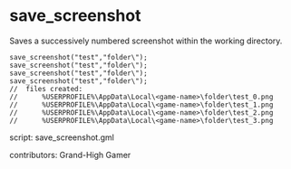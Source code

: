 save_screenshot
===============

Saves a successively numbered screenshot within the working directory.

    save_screenshot("test","folder\");
    save_screenshot("test","folder\");
    save_screenshot("test","folder\");
    save_screenshot("test","folder\");
    //  files created:
    //      %USERPROFILE%\AppData\Local\<game-name>\folder\test_0.png
    //      %USERPROFILE%\AppData\Local\<game-name>\folder\test_1.png
    //      %USERPROFILE%\AppData\Local\<game-name>\folder\test_2.png
    //      %USERPROFILE%\AppData\Local\<game-name>\folder\test_3.png
 
script: save_screenshot.gml

contributors: Grand-High Gamer
